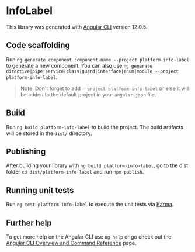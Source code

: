# InfoLabel

This library was generated with [Angular CLI](https://github.com/angular/angular-cli) version 12.0.5.

## Code scaffolding

Run `ng generate component component-name --project platform-info-label` to generate a new component. You can also use `ng generate directive|pipe|service|class|guard|interface|enum|module --project platform-info-label`.
> Note: Don't forget to add `--project platform-info-label` or else it will be added to the default project in your `angular.json` file. 

## Build

Run `ng build platform-info-label` to build the project. The build artifacts will be stored in the `dist/` directory.

## Publishing

After building your library with `ng build platform-info-label`, go to the dist folder `cd dist/platform-info-label` and run `npm publish`.

## Running unit tests

Run `ng test platform-info-label` to execute the unit tests via [Karma](https://karma-runner.github.io).

## Further help

To get more help on the Angular CLI use `ng help` or go check out the [Angular CLI Overview and Command Reference](https://angular.io/cli) page.
